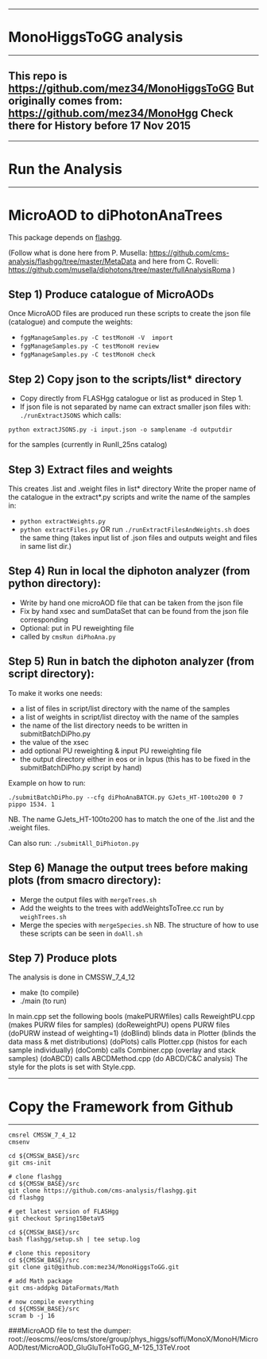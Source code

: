 -----------------------------------------------------------
# MonoHiggsToGG analysis
-----------------------------------------------------------
This repo is https://github.com/mez34/MonoHiggsToGG
But originally comes from: https://github.com/mez34/MonoHgg
Check there for History before 17 Nov 2015
-----------------------------------------------------------


-----------------------------------------------------------
# Run the Analysis
-----------------------------------------------------------

# MicroAOD to diPhotonAnaTrees 
This package depends on [flashgg](https://github.com/cms-analysis/flashgg).

(Follow what is done here from P. Musella: https://github.com/cms-analysis/flashgg/tree/master/MetaData 
 and here from C. Rovelli: https://github.com/musella/diphotons/tree/master/fullAnalysisRoma )

## Step 1) Produce catalogue of MicroAODs
Once MicroAOD files are produced run these scripts to create the json file (catalogue) and  compute the weights:

- `fggManageSamples.py -C testMonoH -V  import`
- `fggManageSamples.py -C testMonoH review`
- `fggManageSamples.py -C testMonoH check`

## Step 2) Copy json to the scripts/list* directory
- Copy directly from FLASHgg catalogue or list as produced in Step 1.
- If json file is not separated by name can extract smaller json files with:
`./runExtractJSONS` which calls:
```
python extractJSONS.py -i input.json -o samplename -d outputdir 
```
for the samples (currently in RunII_25ns catalog)

## Step 3) Extract files and weights
This creates .list and .weight files in list* directory
Write the proper name of the catalogue in the extract*.py scripts and write the name of the samples in:
- `python extractWeights.py`
- `python extractFiles.py`
OR run 
`./runExtractFilesAndWeights.sh` does the same thing (takes input list of .json files and outputs weight and files in same list dir.)

## Step 4) Run in local the diphoton analyzer (from python directory):
- Write by hand one microAOD file that can be taken from the json file
- Fix by hand xsec and sumDataSet that can be found from the json file corresponding
- Optional: put in PU reweighting file
- called by `cmsRun diPhoAna.py`
   
## Step 5) Run in batch the diphoton analyzer (from script directory):
To make it works one needs:
- a list of files in script/list directory with the name of the samples 
- a list of weights in script/list directoy with the name of the samples
- the name of the list directory needs to be written in submitBatchDiPho.py
- the value of the xsec
- add optional PU reweighting & input PU reweighting file
- the output directory either in eos or in lxpus (this has to be fixed in the submitBatchDiPho.py script by hand)

Example on how to run: 
``` 
./submitBatchDiPho.py --cfg diPhoAnaBATCH.py GJets_HT-100to200 0 7 pippo 1534. 1 
```
NB. The name GJets_HT-100to200 has to match the one of the .list and the .weight files.

Can also run: `./submitAll_DiPhioton.py`
      
## Step 6) Manage the output trees before making plots (from smacro directory):
- Merge the output files with `mergeTrees.sh`
- Add the weights to the trees with addWeightsToTree.cc run by `weighTrees.sh`
- Merge the species with `mergeSpecies.sh`
NB. The structure of how to use these scripts can be seen in `doAll.sh`

## Step 7) Produce plots 
The analysis is done in CMSSW_7_4_12
- make (to compile) 
- ./main (to run)

In main.cpp set the following bools 
  (makePURWfiles)	calls ReweightPU.cpp	(makes PURW files for samples)
  (doReweightPU)  	opens PURW files  	(doPURW instead of weighting=1)
  (doBlind)	        blinds data in Plotter	(blinds the data mass & met distributions)
  (doPlots) 		calls Plotter.cpp 	(histos for each sample individually)
  (doComb)  		calls Combiner.cpp 	(overlay and stack samples)
  (doABCD)		calls ABCDMethod.cpp	(do ABCD/C&C analysis) 
The style for the plots is set with Style.cpp.

-----------------------------------------------------------
# Copy the Framework from Github
-----------------------------------------------------------
```
cmsrel CMSSW_7_4_12
cmsenv 

cd ${CMSSW_BASE}/src
git cms-init

# clone flashgg 
cd ${CMSSW_BASE}/src
git clone https://github.com/cms-analysis/flashgg.git
cd flashgg

# get latest version of FLASHgg
git checkout Spring15BetaV5

cd ${CMSSW_BASE}/src
bash flashgg/setup.sh | tee setup.log

# clone this repository
cd ${CMSSW_BASE}/src
git clone git@github.com:mez34/MonoHiggsToGG.git

# add Math package
git cms-addpkg DataFormats/Math

# now compile everything
cd ${CMSSW_BASE}/src
scram b -j 16
```


###MicroAOD file to test the dumper:
root://eoscms//eos/cms/store/group/phys_higgs/soffi/MonoX/MonoH/MicroAOD/test/MicroAOD_GluGluToHToGG_M-125_13TeV.root
